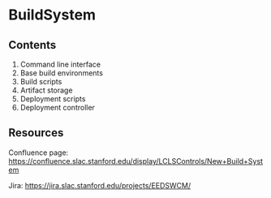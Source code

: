 # BuildSystem
## Contents
1. Command line interface
2. Base build environments
3. Build scripts
4. Artifact storage
5. Deployment scripts
6. Deployment controller
## Resources
Confluence page: https://confluence.slac.stanford.edu/display/LCLSControls/New+Build+System

Jira: https://jira.slac.stanford.edu/projects/EEDSWCM/
